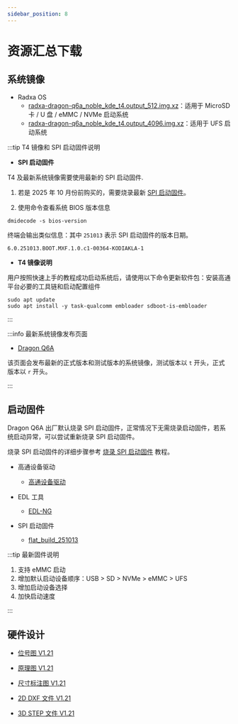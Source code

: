 ```yaml
---
sidebar_position: 8
---
```


# 资源汇总下载

## 系统镜像

- Radxa OS
  - [radxa-dragon-q6a_noble_kde_t4.output_512.img.xz](https://github.com/radxa-build/radxa-dragon-q6a/releases/download/rsdk-t4/radxa-dragon-q6a_noble_kde_t4.output_512.img.xz)：适用于 MicroSD 卡 / U 盘 / eMMC / NVMe 启动系统
  - [radxa-dragon-q6a_noble_kde_t4.output_4096.img.xz](https://github.com/radxa-build/radxa-dragon-q6a/releases/download/rsdk-t4/radxa-dragon-q6a_noble_kde_t4.output_4096.img.xz)：适用于 UFS 启动系统

:::tip T4 镜像和 SPI 启动固件说明

- **SPI 启动固件**

T4 及最新系统镜像需要使用最新的 SPI 启动固件.

1. 若是 2025 年 10 月份前购买的，需要烧录最新 [SPI 启动固件](../q6a/low-dev/spi_fw.md)。

2. 使用命令查看系统 BIOS 版本信息

<NewCodeBlock tip="radxa@dragon-q6a$" type="device">

```
dmidecode -s bios-version
```

</NewCodeBlock>

终端会输出类似信息：其中 `251013` 表示 SPI 启动固件的版本日期。

```
6.0.251013.BOOT.MXF.1.0.c1-00364-KODIAKLA-1
```

- **T4 镜像说明**

用户按照快速上手的教程成功启动系统后，请使用以下命令更新软件包：安装高通平台必要的工具链和启动配置组件

<NewCodeBlock tip="radxa@dragon-q6a$" type="device">

```
sudo apt update
sudo apt install -y task-qualcomm embloader sdboot-is-embloader
```

</NewCodeBlock>

:::

:::info 最新系统镜像发布页面

- [Dragon Q6A](https://github.com/radxa-build/radxa-dragon-q6a/releases)

该页面会发布最新的正式版本和测试版本的系统镜像，测试版本以 `t` 开头，正式版本以 `r` 开头。

:::

## 启动固件

Dragon Q6A 出厂默认烧录 SPI 启动固件，正常情况下无需烧录启动固件，若系统启动异常，可以尝试重新烧录 SPI 启动固件。

烧录 SPI 启动固件的详细步骤参考 [烧录 SPI 启动固件](../q6a/low-dev/spi_fw/) 教程。

- 高通设备驱动

  - [高通设备驱动](https://dl.radxa.com/dragon/q6a/images/QUD_CustomInst_1.00.91.7.zip)

- EDL 工具

  - [EDL-NG](https://dl.radxa.com/q6a/images/edl-ng-dist.zip)

- SPI 启动固件

  - [flat_build_251013](https://dl.radxa.com/dragon/q6a/images/dragon-q6a_flat_build_251013.zip)

:::tip 最新固件说明

1. 支持 eMMC 启动
2. 增加默认启动设备顺序：USB > SD > NVMe > eMMC > UFS
3. 增加启动设备选择
4. 加快启动速度

:::

## 硬件设计

- [位号图 V1.21](https://dl.radxa.com/dragon/q6a/hw/radxa_dragon_q6a_components_placement_map_v1.21.pdf)

- [原理图 V1.21](https://dl.radxa.com/dragon/q6a/hw/radxa_dragon_q6a_schematic_v1.21.pdf)

- [尺寸标注图 V1.21](https://dl.radxa.com/dragon/q6a/hw/radxa_dragon_q6a_2d_dimensions_v1.21.pdf)

- [2D DXF 文件 V1.21](https://dl.radxa.com/dragon/q6a/hw/radxa_dragon_q6a_2d_dxf_v1.21.zip)

- [3D STEP 文件 V1.21](https://dl.radxa.com/dragon/q6a/hw/radxa_dragon_q6a_3d_stp_v1.21.zip)
